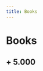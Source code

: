 ```yaml
---
title: Books
---
```


# Books

## + <i class="fas fa-book-reader"></i> 5.000

<script src="https://gumroad.com/js/gumroad.js"></script>
